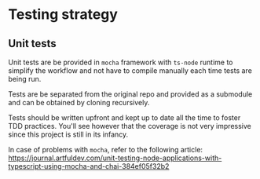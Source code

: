 # Testing strategy

## Unit tests

Unit tests are be provided in `mocha` framework with `ts-node` runtime to simplify the workflow and not have to compile manually each time tests are being run.

Tests are be separated from the original repo and provided as a submodule and can be obtained by cloning recursively.

Tests should be written upfront and kept up to date all the time to foster TDD practices. You'll see however that the coverage is not very impressive since this project is still in its infancy.

In case of problems with `mocha`, refer to the following article: https://journal.artfuldev.com/unit-testing-node-applications-with-typescript-using-mocha-and-chai-384ef05f32b2 

